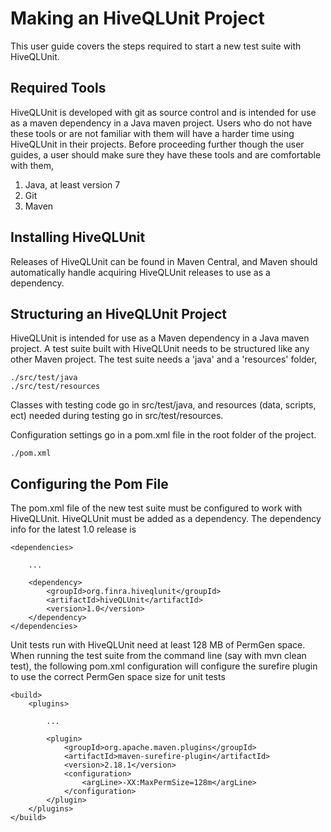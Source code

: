 # Making an HiveQLUnit Project #

This user guide covers the steps required to start a new test suite with HiveQLUnit.

## Required Tools ##

HiveQLUnit is developed with git as source control and is intended for use as a maven dependency in a Java maven project. Users who do not have these tools or are not familiar with them will have a harder time using HiveQLUnit in their projects. Before proceeding further though the user guides, a user should make sure they have these tools and are comfortable with them,

1. Java, at least version 7
2. Git
3. Maven

## Installing HiveQLUnit ##

Releases of HiveQLUnit can be found in Maven Central, and Maven should automatically handle acquiring HiveQLUnit releases to use as a dependency.

## Structuring an HiveQLUnit Project ##

HiveQLUnit is intended for use as a Maven dependency in a Java maven project. A test suite built with HiveQLUnit needs to be structured like any other Maven project. The test suite needs a 'java' and a 'resources' folder,

    ./src/test/java
    ./src/test/resources

Classes with testing code go in src/test/java, and resources (data, scripts, ect) needed during testing go in src/test/resources.

Configuration settings go in a pom.xml file in the root folder of the project.

    ./pom.xml

## Configuring the Pom File ##

The pom.xml file of the new test suite must be configured to work with HiveQLUnit. HiveQLUnit must be added as a dependency. The dependency info for the latest 1.0 release is

    <dependencies>

        ...

        <dependency>
            <groupId>org.finra.hiveqlunit</groupId>
            <artifactId>hiveQLUnit</artifactId>
            <version>1.0</version>
        </dependency>
    </dependencies>

Unit tests run with HiveQLUnit need at least 128 MB of PermGen space. When running the test suite from the command line (say with mvn clean test), the following pom.xml configuration will configure the surefire plugin to use the correct PermGen space size for unit tests

    <build>
        <plugins>
            
            ...

            <plugin>
                <groupId>org.apache.maven.plugins</groupId>
                <artifactId>maven-surefire-plugin</artifactId>
                <version>2.18.1</version>
                <configuration>
                    <argLine>-XX:MaxPermSize=128m</argLine>
                </configuration>
            </plugin>
        </plugins>
    </build>